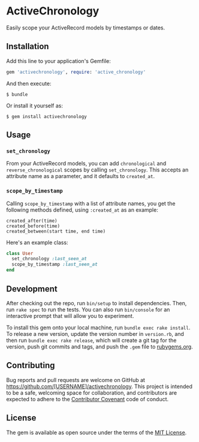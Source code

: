# ActiveChronology

Easily scope your ActiveRecord models by timestamps or dates.

## Installation

Add this line to your application's Gemfile:

```ruby
gem 'activechronology', require: 'active_chronology'
```

And then execute:

    $ bundle

Or install it yourself as:

    $ gem install activechronology

## Usage

### `set_chronology`

From your ActiveRecord models, you can add `chronological` and `reverse_chronological`
scopes by calling `set_chronology`. This accepts an attribute name as a parameter,
and it defaults to `created_at`.

### `scope_by_timestamp`

Calling `scope_by_timestamp` with a list of attribute names, you get the following
methods defined, using `:created_at` as an example:

```
created_after(time)
created_before(time)
created_between(start time, end time)
```

Here's an example class:

```ruby
class User
  set_chronology :last_seen_at
  scope_by_timestamp :last_seen_at
end
```

## Development

After checking out the repo, run `bin/setup` to install dependencies. Then, run `rake spec` to run the tests. You can also run `bin/console` for an interactive prompt that will allow you to experiment.

To install this gem onto your local machine, run `bundle exec rake install`. To release a new version, update the version number in `version.rb`, and then run `bundle exec rake release`, which will create a git tag for the version, push git commits and tags, and push the `.gem` file to [rubygems.org](https://rubygems.org).

## Contributing

Bug reports and pull requests are welcome on GitHub at https://github.com/[USERNAME]/activechronology. This project is intended to be a safe, welcoming space for collaboration, and contributors are expected to adhere to the [Contributor Covenant](http://contributor-covenant.org) code of conduct.


## License

The gem is available as open source under the terms of the [MIT License](http://opensource.org/licenses/MIT).
